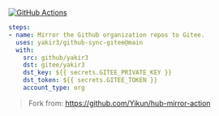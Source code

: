 [![GitHub Actions](https://img.shields.io/github/actions/workflow/status/yakir3/github2gitee-action/main.yml?label=GitHub%20Actions&logo=github&logoColor=white)](https://github.com/yakir3/github2gitee-action/actions/workflows/main.yml)

```yaml
steps:
- name: Mirror the Github organization repos to Gitee.
  uses: yakir3/github-sync-gitee@main
  with:
    src: github/yakir3
    dst: gitee/yakir3
    dst_key: ${{ secrets.GITEE_PRIVATE_KEY }}
    dst_token: ${{ secrets.GITEE_TOKEN }}
    account_type: org
```

> Fork from: https://github.com/Yikun/hub-mirror-action
